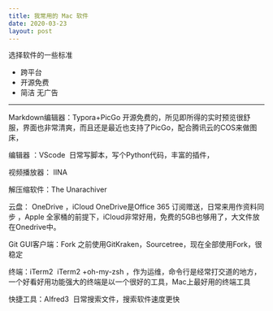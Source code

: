 ```yaml
---
title: 我常用的 Mac 软件
date: 2020-03-23
layout: post
---
```


选择软件的一些标准

- 跨平台 
- 开源免费
- 简洁 无广告

---

Markdown编辑器：Typora+PicGo
​	 开源免费的，所见即所得的实时预览很舒服，界面也非常清爽，而且还是最近也支持了PicGo，配合腾讯云的COS来做图床，

编辑器 ：VScode
​    日常写脚本，写个Python代码，丰富的插件，

视频播放器： IINA

解压缩软件：The Unarachiver

云盘： OneDrive ，iCloud
       OneDrive是Office 365 订阅赠送，日常来用作资料同步 ，Apple 全家桶的前提下，iCloud非常好用，免费的5GB也够用了，大文件放在Onedrive中。

Git GUI客户端：Fork
​	 之前使用GitKraken，Sourcetree，现在全部使用Fork，很稳定

终端：iTerm2
​	iTerm2 +oh-my-zsh ，作为运维，命令行是经常打交道的地方，一个好看好用功能强大的终端是以一个很好的工具，Mac上最好用的终端工具

快捷工具：AIfred3
​	日常搜索文件，搜索软件速度更快 

